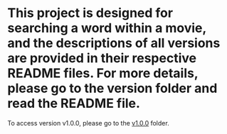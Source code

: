 # This project is designed for searching a word within a movie, and the descriptions of all versions are provided in their respective README files. For more details, please go to the version folder and read the README file.
To access version v1.0.0, please go to the [v1.0.0](Video_Word_Finder_v1.0.0) folder.